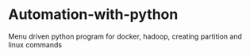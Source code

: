 # Automation-with-python
Menu driven python program for docker, hadoop, creating partition and linux commands
